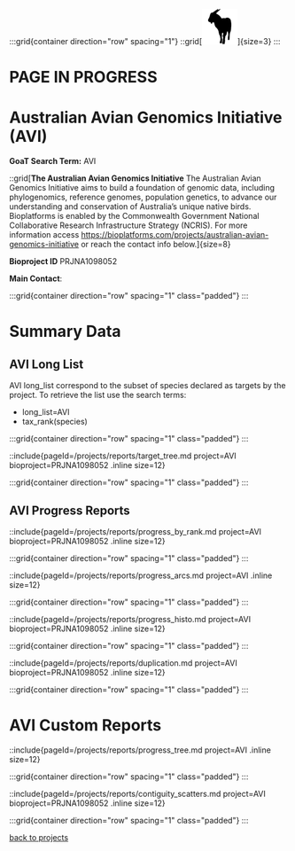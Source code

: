 :::grid{container direction="row" spacing="1"}
::grid[![GoaT](/static/images/capra3.png)]{size=3}
:::

# PAGE IN PROGRESS

# Australian Avian Genomics Initiative (AVI)

**GoaT Search Term:** AVI

::grid[**The Australian Avian Genomics Initiative** The Australian Avian Genomics Initiative  aims to build a foundation of genomic data, including phylogenomics, reference genomes, population genetics, to advance our understanding and conservation of Australia’s unique native birds. Bioplatforms is enabled by the Commonwealth Government National Collaborative Research Infrastructure Strategy (NCRIS). For more information access https://bioplatforms.com/projects/australian-avian-genomics-initiative or reach the contact info below.]{size=8}

**Bioproject ID** PRJNA1098052

**Main Contact**:

:::grid{container direction="row" spacing="1" class="padded"}
:::

# Summary Data

## AVI Long List

AVI long_list correspond to the subset of species declared as targets by the project. To retrieve the list use the search terms:

- long_list=AVI
- tax_rank(species)

:::grid{container direction="row" spacing="1" class="padded"}
:::

::include{pageId=/projects/reports/target_tree.md project=AVI bioproject=PRJNA1098052 .inline size=12}

:::grid{container direction="row" spacing="1" class="padded"}
:::

## AVI Progress Reports

::include{pageId=/projects/reports/progress_by_rank.md project=AVI bioproject=PRJNA1098052 .inline size=12}

:::grid{container direction="row" spacing="1" class="padded"}
:::

::include{pageId=/projects/reports/progress_arcs.md project=AVI .inline size=12}

:::grid{container direction="row" spacing="1" class="padded"}
:::

::include{pageId=/projects/reports/progress_histo.md project=AVI bioproject=PRJNA1098052 .inline size=12}

:::grid{container direction="row" spacing="1" class="padded"}
:::

::include{pageId=/projects/reports/duplication.md project=AVI bioproject=PRJNA1098052 .inline size=12}

:::grid{container direction="row" spacing="1" class="padded"}
:::

# AVI Custom Reports

::include{pageId=/projects/reports/progress_tree.md project=AVI .inline size=12}

:::grid{container direction="row" spacing="1" class="padded"}
:::

::include{pageId=/projects/reports/contiguity_scatters.md project=AVI bioproject=PRJNA1098052 .inline size=12}

:::grid{container direction="row" spacing="1" class="padded"}
:::

[back to projects](/projects)
